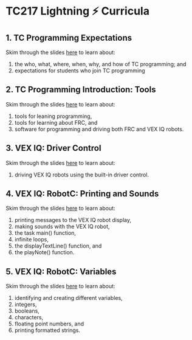 # TC217 Lightning :zap: Curricula

## 1. TC Programming Expectations

Skim through the slides [here](https://docs.google.com/presentation/d/1vLqdnw9fMQ4131ZV5Xd8fztiQhwApyMSv1ZujMXin2A/edit?usp=sharing) to learn about:

1. the who, what, where, when, why, and how of TC programming; and
2. expectations for students who join TC programming

## 2. TC Programming Introduction: Tools

Skim through the slides [here](https://docs.google.com/presentation/d/1j_bi0NYKCkuGBer7xtBlbcbHajUmxdn1p_pOJiMZEsU/edit?usp=sharing) to learn about:

1. tools for leaning programming,
2. tools for learning about FRC, and
3. software for programming and driving both FRC and VEX IQ robots. 

## 3. VEX IQ: Driver Control

Skim through the slides [here](https://docs.google.com/presentation/d/1fd9rfvtO-nWW8CeT8nxt9JSvQ7UaC6sC97hqk2hloM0/edit?usp=sharing) to learn about:

1. driving VEX IQ robots using the built-in driver control.

## 4. VEX IQ: RobotC: Printing and Sounds

Skim through the slides [here](https://docs.google.com/presentation/d/1kHkzT8vW9XzOUeHJPQVR_FuGAqLmuLWgw7o8YpjUqxc/edit?usp=sharing) to learn about:

1. printing messages to the VEX IQ robot display,
2. making sounds with the VEX IQ robot,
3. the task main() function,
4. infinite loops,
5. the displayTextLine() function, and
6. the playNote() function.

## 5. VEX IQ: RobotC: Variables

Skim through the slides [here](https://docs.google.com/presentation/d/1Q-SSoQg9m1IGdvWL6WRRHcsz0mUeQM20vvr8hFSZDLk/edit#slide=id.g4c0dab2be4_1_3116) to learn about:

1. identifying and creating different variables, 
2. integers,
3. booleans,
4. characters,
5. floating point numbers, and
6. printing formatted strings.
